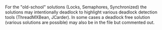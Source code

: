 For the "old-school" solutions (Locks, Semaphores, Synchronized) the solutions may intentionally deadlock
to highlight various deadlock detection tools (ThreadMXBean, JCarder). In some cases a deadlock free solution
(various solutions are possible) may also be in the file but commented out.